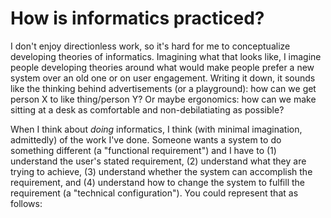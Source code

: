 # How is informatics practiced?

I don't enjoy directionless work, so it's hard for me to conceptualize developing theories of informatics. Imagining what that looks like, I imagine people developing theories around what would make people prefer a new system over an old one or on user engagement. Writing it down, it sounds like the thinking behind advertisements (or a playground): how can we get person X to like thing/person Y? Or maybe ergonomics: how can we make sitting at a desk as comfortable and non-debilatiating as possible?

When I think about *doing* informatics, I think (with minimal imagination, admittedly) of the work I've done. Someone wants a system to do something different (a "functional requirement") and I have to (1) understand the user's stated requirement, (2) understand what they are trying to achieve, (3) understand whether the system can accomplish the requirement, and (4) understand how to change the system to fulfill the requirement (a "technical configuration"). You could represent that as follows: